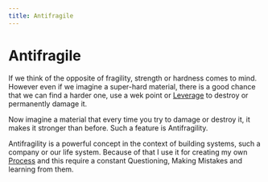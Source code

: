```yaml
---
title: Antifragile
---
```


# Antifragile

If we think of the opposite of fragility, strength or hardness comes to mind. However even if we imagine a super-hard material, there is a good chance that we can find a harder one, use a wek point or [Leverage](../Mental%20Models/Leverage.md) to destroy or permanently damage it.

Now imagine a material that every time you try to damage or destroy it, it makes it stronger than before. Such a feature is Antifragility. 

Antifragility is a powerful concept in the context of building systems, such a company or our life system. Because of that I use it for creating my own [Process](../Core/Process.md) and this require a constant Questioning, Making Mistakes and learning from them.